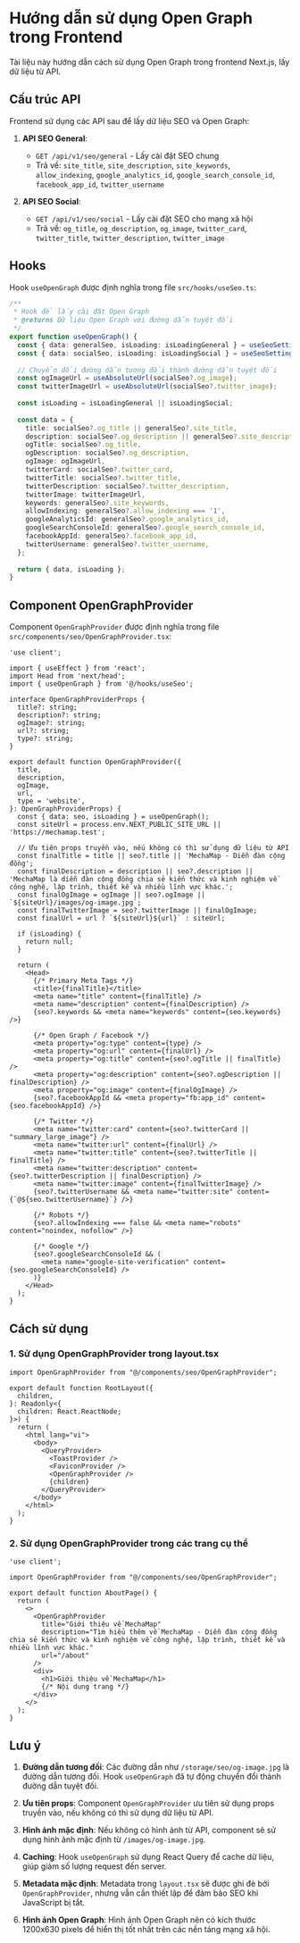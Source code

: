 # Hướng dẫn sử dụng Open Graph trong Frontend

Tài liệu này hướng dẫn cách sử dụng Open Graph trong frontend Next.js, lấy dữ liệu từ API.

## Cấu trúc API

Frontend sử dụng các API sau để lấy dữ liệu SEO và Open Graph:

1. **API SEO General**:
   - `GET /api/v1/seo/general` - Lấy cài đặt SEO chung
   - Trả về: `site_title`, `site_description`, `site_keywords`, `allow_indexing`, `google_analytics_id`, `google_search_console_id`, `facebook_app_id`, `twitter_username`

2. **API SEO Social**:
   - `GET /api/v1/seo/social` - Lấy cài đặt SEO cho mạng xã hội
   - Trả về: `og_title`, `og_description`, `og_image`, `twitter_card`, `twitter_title`, `twitter_description`, `twitter_image`

## Hooks

Hook `useOpenGraph` được định nghĩa trong file `src/hooks/useSeo.ts`:

```typescript
/**
 * Hook để lấy cài đặt Open Graph
 * @returns Dữ liệu Open Graph với đường dẫn tuyệt đối
 */
export function useOpenGraph() {
  const { data: generalSeo, isLoading: isLoadingGeneral } = useSeoSettings('general');
  const { data: socialSeo, isLoading: isLoadingSocial } = useSeoSettings('social');
  
  // Chuyển đổi đường dẫn tương đối thành đường dẫn tuyệt đối
  const ogImageUrl = useAbsoluteUrl(socialSeo?.og_image);
  const twitterImageUrl = useAbsoluteUrl(socialSeo?.twitter_image);
  
  const isLoading = isLoadingGeneral || isLoadingSocial;
  
  const data = {
    title: socialSeo?.og_title || generalSeo?.site_title,
    description: socialSeo?.og_description || generalSeo?.site_description,
    ogTitle: socialSeo?.og_title,
    ogDescription: socialSeo?.og_description,
    ogImage: ogImageUrl,
    twitterCard: socialSeo?.twitter_card,
    twitterTitle: socialSeo?.twitter_title,
    twitterDescription: socialSeo?.twitter_description,
    twitterImage: twitterImageUrl,
    keywords: generalSeo?.site_keywords,
    allowIndexing: generalSeo?.allow_indexing === '1',
    googleAnalyticsId: generalSeo?.google_analytics_id,
    googleSearchConsoleId: generalSeo?.google_search_console_id,
    facebookAppId: generalSeo?.facebook_app_id,
    twitterUsername: generalSeo?.twitter_username,
  };
  
  return { data, isLoading };
}
```

## Component OpenGraphProvider

Component `OpenGraphProvider` được định nghĩa trong file `src/components/seo/OpenGraphProvider.tsx`:

```tsx
'use client';

import { useEffect } from 'react';
import Head from 'next/head';
import { useOpenGraph } from '@/hooks/useSeo';

interface OpenGraphProviderProps {
  title?: string;
  description?: string;
  ogImage?: string;
  url?: string;
  type?: string;
}

export default function OpenGraphProvider({
  title,
  description,
  ogImage,
  url,
  type = 'website',
}: OpenGraphProviderProps) {
  const { data: seo, isLoading } = useOpenGraph();
  const siteUrl = process.env.NEXT_PUBLIC_SITE_URL || 'https://mechamap.test';
  
  // Ưu tiên props truyền vào, nếu không có thì sử dụng dữ liệu từ API
  const finalTitle = title || seo?.title || 'MechaMap - Diễn đàn cộng đồng';
  const finalDescription = description || seo?.description || 'MechaMap là diễn đàn cộng đồng chia sẻ kiến thức và kinh nghiệm về công nghệ, lập trình, thiết kế và nhiều lĩnh vực khác.';
  const finalOgImage = ogImage || seo?.ogImage || `${siteUrl}/images/og-image.jpg`;
  const finalTwitterImage = seo?.twitterImage || finalOgImage;
  const finalUrl = url ? `${siteUrl}${url}` : siteUrl;
  
  if (isLoading) {
    return null;
  }
  
  return (
    <Head>
      {/* Primary Meta Tags */}
      <title>{finalTitle}</title>
      <meta name="title" content={finalTitle} />
      <meta name="description" content={finalDescription} />
      {seo?.keywords && <meta name="keywords" content={seo.keywords} />}
      
      {/* Open Graph / Facebook */}
      <meta property="og:type" content={type} />
      <meta property="og:url" content={finalUrl} />
      <meta property="og:title" content={seo?.ogTitle || finalTitle} />
      <meta property="og:description" content={seo?.ogDescription || finalDescription} />
      <meta property="og:image" content={finalOgImage} />
      {seo?.facebookAppId && <meta property="fb:app_id" content={seo.facebookAppId} />}
      
      {/* Twitter */}
      <meta name="twitter:card" content={seo?.twitterCard || "summary_large_image"} />
      <meta name="twitter:url" content={finalUrl} />
      <meta name="twitter:title" content={seo?.twitterTitle || finalTitle} />
      <meta name="twitter:description" content={seo?.twitterDescription || finalDescription} />
      <meta name="twitter:image" content={finalTwitterImage} />
      {seo?.twitterUsername && <meta name="twitter:site" content={`@${seo.twitterUsername}`} />}
      
      {/* Robots */}
      {seo?.allowIndexing === false && <meta name="robots" content="noindex, nofollow" />}
      
      {/* Google */}
      {seo?.googleSearchConsoleId && (
        <meta name="google-site-verification" content={seo.googleSearchConsoleId} />
      )}
    </Head>
  );
}
```

## Cách sử dụng

### 1. Sử dụng OpenGraphProvider trong layout.tsx

```tsx
import OpenGraphProvider from "@/components/seo/OpenGraphProvider";

export default function RootLayout({
  children,
}: Readonly<{
  children: React.ReactNode;
}>) {
  return (
    <html lang="vi">
      <body>
        <QueryProvider>
          <ToastProvider />
          <FaviconProvider />
          <OpenGraphProvider />
          {children}
        </QueryProvider>
      </body>
    </html>
  );
}
```

### 2. Sử dụng OpenGraphProvider trong các trang cụ thể

```tsx
'use client';

import OpenGraphProvider from "@/components/seo/OpenGraphProvider";

export default function AboutPage() {
  return (
    <>
      <OpenGraphProvider
        title="Giới thiệu về MechaMap"
        description="Tìm hiểu thêm về MechaMap - Diễn đàn cộng đồng chia sẻ kiến thức và kinh nghiệm về công nghệ, lập trình, thiết kế và nhiều lĩnh vực khác."
        url="/about"
      />
      <div>
        <h1>Giới thiệu về MechaMap</h1>
        {/* Nội dung trang */}
      </div>
    </>
  );
}
```

## Lưu ý

1. **Đường dẫn tương đối**: Các đường dẫn như `/storage/seo/og-image.jpg` là đường dẫn tương đối. Hook `useOpenGraph` đã tự động chuyển đổi thành đường dẫn tuyệt đối.

2. **Ưu tiên props**: Component `OpenGraphProvider` ưu tiên sử dụng props truyền vào, nếu không có thì sử dụng dữ liệu từ API.

3. **Hình ảnh mặc định**: Nếu không có hình ảnh từ API, component sẽ sử dụng hình ảnh mặc định từ `/images/og-image.jpg`.

4. **Caching**: Hook `useOpenGraph` sử dụng React Query để cache dữ liệu, giúp giảm số lượng request đến server.

5. **Metadata mặc định**: Metadata trong `layout.tsx` sẽ được ghi đè bởi `OpenGraphProvider`, nhưng vẫn cần thiết lập để đảm bảo SEO khi JavaScript bị tắt.

6. **Hình ảnh Open Graph**: Hình ảnh Open Graph nên có kích thước 1200x630 pixels để hiển thị tốt nhất trên các nền tảng mạng xã hội.
